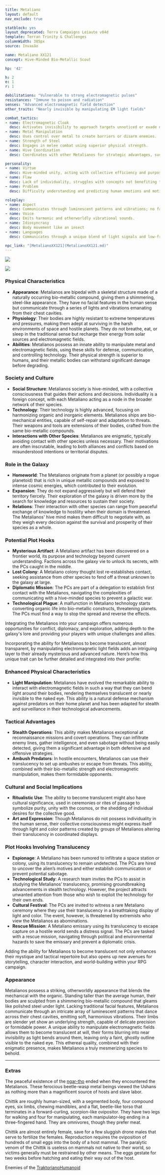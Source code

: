 ```yaml
---
title: Metaliano
layout: default
nav_exclude: true

statblock: yes
layout_deprecated: Terra Campaigns Leiaute v04d
template: Terran Trinity & Challenges
columnWidth: 385px
source: Invasão

name: Metaliano XX121
concept: Hive-Minded Bio-Metallic Scout

hp: '42'

h: 2
e: 1
r: 1

debilitations: "Vulnerable to strong electromagnetic pulses"
resistances: "Immune to poison and radiation"
senses: "Advanced electromagnetic field detection"
other_traits: "Nearly invisible by manipulating EM light fields"

combat_tactics:
- name: Electromagnetic Cloak
  desc: Activates invisibility to approach targets unnoticed or evade detection.
- name: Metal Manipulation
  desc: Uses control over metal to create barriers or disarm enemies.
- name: Strength of Steel
  desc: Engages in melee combat using superior physical strength.
- name: Hive Coordination
  desc: Coordinates with other Metalianos for strategic advantages, such as flanking or pincer movements.

personality:
- name: Virtue
  desc: Hive-minded unity, acting with collective efficiency and purpose.
- name: Flaw
  desc: Lack of individuality, struggles with concepts not benefiting the hive.
- name: Problem
  desc: Difficulty understanding and predicting human emotions and motivations.

roleplay:
- name: Aspect
  desc: Communicates through luminescent patterns and vibrations; no facial expressions.
- name: Voice
  desc: Emits harmonic and otherworldly vibrational sounds.
- name: Idiosyncrasy
  desc: Body movement like an insect
- name: Languages
  desc: Communicates through a unique blend of light signals and low-frequency vibrations.

npc_link: "[MetalianoXX121](MetalianoXX121.md)"
---
```



![](https://i.imgur.com/IrmgvpS.png)


![](https://i.imgur.com/dmPWCvD.jpeg)

### Physical Characteristics
- **Appearance**: Metalianos are bipedal with a skeletal structure made of a naturally occurring bio-metallic compound, giving them a shimmering, steel-like appearance. They have no facial features in the human sense but communicate through a series of lights and vibrations emanating from their chest cavities.
- **Physiology**: Their bodies are highly resistant to extreme temperatures and pressures, making them adept at surviving in the harsh environments of space and hostile planets. They do not breathe, eat, or sleep in the traditional sense but recharge their energy from solar sources and electromagnetic fields.
- **Abilities**: Metalianos possess an innate ability to manipulate metal and electromagnetic fields, using these skills for defense, communication, and controlling technology. Their physical strength is superior to humans, and their metallic bodies can withstand significant damage before degrading.

### Society and Culture
- **Social Structure**: Metalianos society is hive-minded, with a collective consciousness that guides their actions and decisions. Individuality is a foreign concept, with each Metaliano acting as a node in the broader network of their species.
- **Technology**: Their technology is highly advanced, focusing on harmonizing organic and inorganic elements. Metalianos ships are bio-mechanical entities, capable of self-repair and adaptation to threats. Their weapons and tools are extensions of their bodies, crafted from the same bio-metallic compounds.
- **Interactions with Other Species**: Metalianos are enigmatic, typically avoiding contact with other species unless necessary. Their motivations are often inscrutable, leading to both alliances and conflicts based on misunderstood intentions or territorial disputes.

### Role in the Galaxy
- **Homeworld**: The Metalianos originate from a planet (or possibly a rogue planetoid) that is rich in unique metallic compounds and exposed to intense cosmic energies, which contributed to their evolution.
- **Expansion**: They do not expand aggressively but will defend their territory fiercely. Their exploration of the galaxy is driven more by the search for knowledge and resources to sustain their society.
- **Relations**: Their interaction with other species can range from peaceful exchange of knowledge to hostility when their domain is threatened. The Metalianos' hive mind makes them difficult to negotiate with, as they weigh every decision against the survival and prosperity of their species as a whole.

### Potential Plot Hooks
- **Mysterious Artifact**: A Metaliano artifact has been discovered on a frontier world, its purpose and technology beyond current understanding. Factions across the galaxy vie to unlock its secrets, with the PCs caught in the middle.
- **Lost Colony**: A Metaliano colony thought lost re-establishes contact, seeking assistance from other species to fend off a threat unknown to the galaxy at large.
- **Diplomatic Mission**: The PCs are part of a delegation to establish first contact with the Metalianos, navigating the complexities of communicating with a hive-minded species to prevent a galactic war.
- **Technological Plague**: A malfunction in Metaliano technology starts converting organic life into bio-metallic constructs, threatening planets. The PCs must find a way to stop the spread and reverse the effects.

Integrating the Metalianos into your campaign offers numerous opportunities for conflict, diplomacy, and exploration, adding depth to the galaxy's lore and providing your players with unique challenges and allies.

Incorporating the ability for Metalianos to become translucent, almost transparent, by manipulating electromagnetic light fields adds an intriguing layer to their already mysterious and advanced nature. Here’s how this unique trait can be further detailed and integrated into their profile:

### Enhanced Physical Characteristics
- **Light Manipulation**: Metalianos have evolved the remarkable ability to interact with electromagnetic fields in such a way that they can bend light around their bodies, rendering themselves translucent or nearly invisible to the naked eye. This ability is a natural defense mechanism against predators on their home planet and has been adapted for stealth and surveillance in their technological advancements.

### Tactical Advantages
- **Stealth Operations**: This ability makes Metalianos exceptional at reconnaissance missions and covert operations. They can infiltrate enemy lines, gather intelligence, and even sabotage without being easily detected, giving them a significant advantage in both defensive and offensive strategies.
- **Ambush Predators**: In hostile encounters, Metalianos can use their translucency to set up ambushes or escape from threats. This ability, combined with their bio-metallic strength and electromagnetic manipulation, makes them formidable opponents.

### Cultural and Social Implications
- **Ritualistic Use**: The ability to become translucent might also have cultural significance, used in ceremonies or rites of passage to symbolize purity, unity with the cosmos, or the shedding of individual desires for the collective good.
- **Art and Expression**: Though Metalianos do not possess individuality in the human sense, their collective consciousness might express itself through light and color patterns created by groups of Metalianos altering their translucency in coordinated displays.

### Plot Hooks Involving Translucency
- **Espionage**: A Metaliano has been rumored to infiltrate a space station or colony, using its translucency to remain undetected. The PCs are hired to uncover the alien’s motives and either establish communication or prevent potential sabotage.
- **Technological Study**: A research team invites the PCs to assist in studying the Metalianos’ translucency, promising groundbreaking advancements in stealth technology. However, the project attracts unwanted attention from those who wish to exploit the technology for their own ends.
- **Cultural Festival**: The PCs are invited to witness a rare Metaliano ceremony where they use their translucency in a breathtaking display of light and color. The event, however, is threatened by extremists who view the Metalianos as abominations.
- **Rescue Mission**: A Metaliano emissary using its translucency to escape capture on a hostile world sends a distress signal. The PCs are tasked with a rescue mission, navigating through political and environmental hazards to save the emissary and prevent a diplomatic crisis.

Adding the ability for Metalianos to become translucent not only enhances their mystique and tactical repertoire but also opens up new avenues for storytelling, character interaction, and world-building within your RPG campaign.

### Appearance

Metalianos possess a striking, otherworldly appearance that blends the mechanical with the organic. Standing taller than the average human, their bodies are sculpted from a shimmering bio-metallic compound that gleams like polished steel under light. Lacking traditional facial features, Metalianos communicate through an intricate array of luminescent patterns that dance across their chest cavities, emitting soft, harmonious vibrations. Their limbs are slender yet show an underlying strength, capable of delicate precision or formidable power. A unique ability to manipulate electromagnetic fields allows them to become translucent at will, their forms blurring into near invisibility as light bends around them, leaving only a faint, ghostly outline visible to the naked eye. This ethereal quality, combined with their enigmatic presence, makes Metalianos a truly mesmerizing species to behold.

---
### Extras

The peaceful existence of the [ngar-tho](ngar-tho.md) ended when they encountered the Metalianos. These ferocious beetle-wasp metal beings viewed the Ushans as nothing more than a magnificent source of hosts and slave labor.

Chittik are roughly human-sized, with a segmented body, four compound eyes, six limbs, chewing mandibles, and a flat, beetle-like torso that terminates in a forward-curling, scorpion-like ovipositor. They have two legs for walking and four for manipulating, each manipulator-leg ending in a three-fingered hand. They are omnivores, though they prefer meat.

Chittik are almost entirely female, save for a few sluggish drone males that serve to fertilize the females. Reproduction requires the oviposition of hundreds of small eggs into the body of a host mammal. The paralytic venom of the Chittik is useless on mammals not native to their world, so victims generally must be restrained by other means. The eggs gestate for two weeks before hatching and eating their way out of the host.

Enemies of the [TraktorianoHumanoid](TraktorianoHumanoid.md)